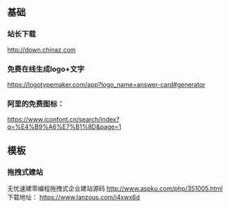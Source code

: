 ## 基础
### 站长下载
http://down.chinaz.com
### 免费在线生成logo+文字
https://logotypemaker.com/app?logo_name=answer-card#generator
### 阿里的免费图标：
https://www.iconfont.cn/search/index?q=%E4%B9%A6%E7%B1%8D&page=1

## 模板
### 拖拽式建站
无忧速建零编程拖拽式企业建站源码
http://www.aspku.com/php/351005.html
下载地址：
https://www.lanzous.com/i4xwx6d
